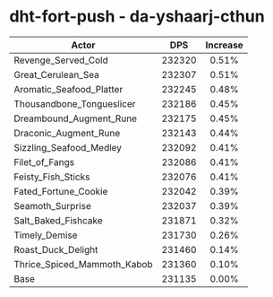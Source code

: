 # dht-fort-push - da-yshaarj-cthun
| Actor | DPS | Increase |
|---|:---:|:---:|
|Revenge_Served_Cold|232320|0.51%|
|Great_Cerulean_Sea|232307|0.51%|
|Aromatic_Seafood_Platter|232245|0.48%|
|Thousandbone_Tongueslicer|232186|0.45%|
|Dreambound_Augment_Rune|232175|0.45%|
|Draconic_Augment_Rune|232143|0.44%|
|Sizzling_Seafood_Medley|232092|0.41%|
|Filet_of_Fangs|232086|0.41%|
|Feisty_Fish_Sticks|232076|0.41%|
|Fated_Fortune_Cookie|232042|0.39%|
|Seamoth_Surprise|232037|0.39%|
|Salt_Baked_Fishcake|231871|0.32%|
|Timely_Demise|231730|0.26%|
|Roast_Duck_Delight|231460|0.14%|
|Thrice_Spiced_Mammoth_Kabob|231360|0.10%|
|Base|231135|0.00%|
